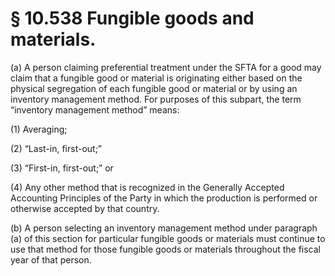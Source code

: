 # § 10.538   Fungible goods and materials.

(a) A person claiming preferential treatment under the SFTA for a good may claim that a fungible good or material is originating either based on the physical segregation of each fungible good or material or by using an inventory management method. For purposes of this subpart, the term “inventory management method” means:


(1) Averaging;


(2) “Last-in, first-out;”


(3) “First-in, first-out;” or


(4) Any other method that is recognized in the Generally Accepted Accounting Principles of the Party in which the production is performed or otherwise accepted by that country.


(b) A person selecting an inventory management method under paragraph (a) of this section for particular fungible goods or materials must continue to use that method for those fungible goods or materials throughout the fiscal year of that person.




